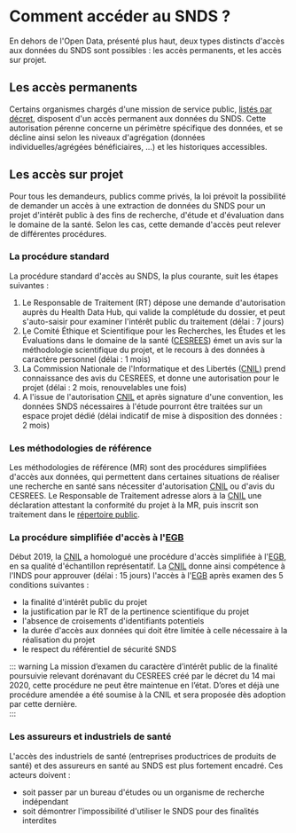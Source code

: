 # Comment accéder au SNDS ?
<!-- SPDX-License-Identifier: MPL-2.0 -->

En dehors de l'Open Data, présenté plus haut, deux types distincts d'accès aux données du SNDS sont possibles : les accès permanents, et les accès sur projet.

## Les accès permanents

Certains organismes chargés d'une mission de service public, [listés par décret](https://www.legifrance.gouv.fr/affichTexte.do?cidTexte=JORFTEXT000033702840&categorieLien=id), disposent d'un accès permanent aux données du SNDS.
Cette autorisation pérenne concerne un périmètre spécifique des données, et se décline ainsi selon les niveaux d'agrégation (données individuelles/agrégées bénéficiaires, …) et les historiques accessibles.

## Les accès sur projet

Pour tous les demandeurs, publics comme privés, la loi prévoit la possibilité de demander un accès à une extraction de données du SNDS pour un projet d'intérêt public à des fins de recherche, d'étude et d'évaluation dans le domaine de la santé.
Selon les cas, cette demande d'accès peut relever de différentes procédures.

### La procédure standard

La procédure standard d'accès au SNDS, la plus courante, suit les étapes suivantes :

1. Le Responsable de Traitement (RT) dépose une demande d'autorisation auprès du Health Data Hub, qui valide la complétude du dossier, et peut s'auto-saisir pour examiner l'intérêt public du traitement (délai : 7 jours)
2. Le Comité Éthique et Scientifique pour les Recherches, les Études et les Évaluations dans le domaine de la santé ([CESREES](https://www.health-data-hub.fr/cesrees)) émet un avis sur la méthodologie scientifique du projet, et le recours à des données à caractère personnel (délai : 1 mois)
3. La Commission Nationale de l'Informatique et des Libertés ([CNIL](../glossaire/CNIL.md)) prend connaissance des avis du CESREES, et donne une autorisation pour le projet (délai : 2 mois, renouvelables une fois)
4. A l'issue de l'autorisation [CNIL](../glossaire/CNIL.md) et après signature d'une convention, les données SNDS nécessaires à l'étude pourront être traitées sur un espace projet dédié (délai indicatif de mise à disposition des données : 2 mois)

### Les méthodologies de référence

Les méthodologies de référence (MR) sont des procédures simplifiées d'accès aux données, qui permettent dans certaines situations de réaliser une recherche en santé sans nécessiter d'autorisation [CNIL](../glossaire/CNIL.md) ou d'avis du CESREES.
Le Responsable de Traitement adresse alors à la [CNIL](../glossaire/CNIL.md) une déclaration attestant la conformité du projet à la MR, puis inscrit son traitement dans le [répertoire public](https://www.indsante.fr/fr/repertoire-public-des-etudes-realisees-sous-mr).

### La procédure simplifiée d'accès à l'[EGB](../glossaire/EGB.md)

Début 2019, la [CNIL](../glossaire/CNIL.md) a homologué une procédure d'accès simplifiée à l'[EGB](../glossaire/EGB.md), en sa qualité d'échantillon représentatif.
La [CNIL](../glossaire/CNIL.md) donne ainsi compétence à l'INDS pour approuver (délai : 15 jours) l'accès à l'[EGB](../glossaire/EGB.md) après examen des 5 conditions suivantes :

- la finalité d'intérêt public du projet
- la justification par le RT de la pertinence scientifique du projet
- l'absence de croisements d'identifiants potentiels
- la durée d'accès aux données qui doit être limitée à celle nécessaire à la réalisation du projet
- le respect du référentiel de sécurité SNDS

::: warning
La mission d’examen du caractère d’intérêt public de la finalité poursuivie relevant dorénavant du CESREES créé par le décret du 14 mai 2020, cette procédure ne peut être maintenue en l’état. 
D’ores et déjà une procédure amendée a été soumise à la CNIL et sera proposée dès adoption par cette dernière.  
:::

### Les assureurs et industriels de santé

L'accès des industriels de santé (entreprises productrices de produits de santé) et des assureurs en santé au SNDS est plus fortement encadré.
Ces acteurs doivent :

- soit passer par un bureau d'études ou un organisme de recherche indépendant
- soit démontrer l'impossibilité d'utiliser le SNDS pour des finalités interdites
